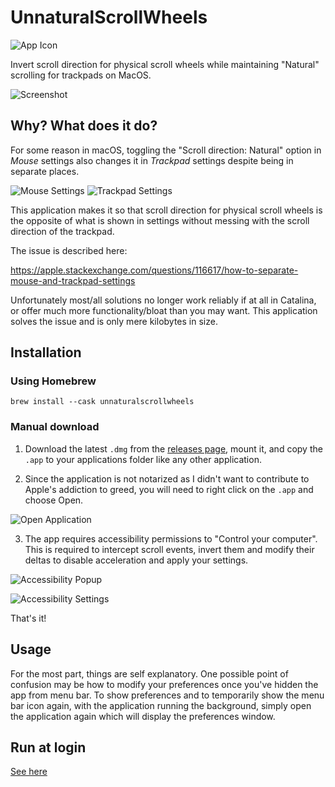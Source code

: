 # UnnaturalScrollWheels

![App Icon](/../master/UnnaturalScrollWheels/Assets.xcassets/AppIcon.appiconset/256x256.png?raw=true "App Icon")

Invert scroll direction for physical scroll wheels while maintaining "Natural" scrolling for trackpads on MacOS.

![Screenshot](/../master/Screenshots/Screenshot.png?raw=true "Screenshot")

## Why? What does it do?

For some reason in macOS, toggling the "Scroll direction: Natural" option in *Mouse* settings also changes it in *Trackpad* settings despite being in separate places.

![Mouse Settings](/../master/Screenshots/MouseSettings.png?raw=true "Mouse Settings")
![Trackpad Settings](/../master/Screenshots/TrackpadSettings.png?raw=true "Trackpad Settings")

This application makes it so that scroll direction for physical scroll wheels is the opposite of what is shown in settings without messing with the scroll direction of the trackpad.

The issue is described here:

https://apple.stackexchange.com/questions/116617/how-to-separate-mouse-and-trackpad-settings

Unfortunately most/all solutions no longer work reliably if at all in Catalina, or offer much more functionality/bloat than you may want. This application solves the issue and is only mere kilobytes in size.

## Installation

### Using Homebrew

```
brew install --cask unnaturalscrollwheels
```

### Manual download

1. Download the latest `.dmg` from the [releases page](/../../releases), mount it, and copy the `.app` to your applications folder like any other application.

2. Since the application is not notarized as I didn't want to contribute to Apple's addiction to greed, you will need to right click on the `.app` and choose Open.

![Open Application](/../master/Screenshots/OpenApplication.png?raw=true "Open Application")

3. The app requires accessibility permissions to "Control your computer". This is required to intercept scroll events, invert them and modify their deltas to disable acceleration and apply your settings.

![Accessibility Popup](/../master/Screenshots/AccessibilityPopup.png?raw=true "Accessibility Popup")

![Accessibility Settings](/../master/Screenshots/AccessibilitySettings.png?raw=true "Accessibility Settings")

That's it!

## Usage

For the most part, things are self explanatory. One possible point of confusion may be how to modify your preferences once you've hidden the app from menu bar. To show preferences and to temporarily show the menu bar icon again, with the application running the background, simply open the application again which will display the preferences window.

## Run at login

[See here](/../master/RunAtLogin.md)
